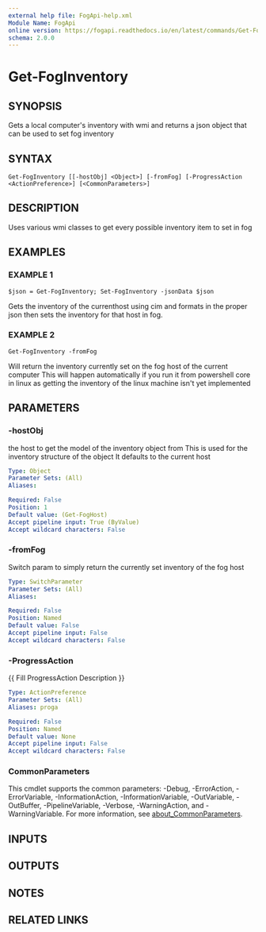 ```yaml
---
external help file: FogApi-help.xml
Module Name: FogApi
online version: https://fogapi.readthedocs.io/en/latest/commands/Get-FogInventory
schema: 2.0.0
---
```


# Get-FogInventory

## SYNOPSIS
Gets a local computer's inventory with wmi and returns 
a json object that can be used to set fog inventory

## SYNTAX

```
Get-FogInventory [[-hostObj] <Object>] [-fromFog] [-ProgressAction <ActionPreference>] [<CommonParameters>]
```

## DESCRIPTION
Uses various wmi classes to get every possible inventory item to set in fog

## EXAMPLES

### EXAMPLE 1
```
$json = Get-FogInventory; Set-FogInventory -jsonData $json
```

Gets the inventory of the currenthost using cim and formats in the proper json
then sets the inventory for that host in fog.

### EXAMPLE 2
```
Get-FogInventory -fromFog
```

Will return the inventory currently set on the fog host of the current computer
This will happen automatically if you run it from powershell core in linux as getting
the inventory of the linux machine isn't yet implemented

## PARAMETERS

### -hostObj
the host to get the model of the inventory object from
This is used for the inventory structure of the object
It defaults to the current host

```yaml
Type: Object
Parameter Sets: (All)
Aliases:

Required: False
Position: 1
Default value: (Get-FogHost)
Accept pipeline input: True (ByValue)
Accept wildcard characters: False
```

### -fromFog
Switch param to simply return the currently set inventory of the fog host

```yaml
Type: SwitchParameter
Parameter Sets: (All)
Aliases:

Required: False
Position: Named
Default value: False
Accept pipeline input: False
Accept wildcard characters: False
```

### -ProgressAction
{{ Fill ProgressAction Description }}

```yaml
Type: ActionPreference
Parameter Sets: (All)
Aliases: proga

Required: False
Position: Named
Default value: None
Accept pipeline input: False
Accept wildcard characters: False
```

### CommonParameters
This cmdlet supports the common parameters: -Debug, -ErrorAction, -ErrorVariable, -InformationAction, -InformationVariable, -OutVariable, -OutBuffer, -PipelineVariable, -Verbose, -WarningAction, and -WarningVariable. For more information, see [about_CommonParameters](http://go.microsoft.com/fwlink/?LinkID=113216).

## INPUTS

## OUTPUTS

## NOTES

## RELATED LINKS
